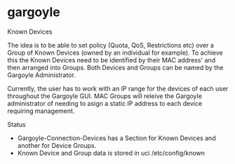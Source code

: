 # gargoyle
Known Devices

The idea is to be able to set policy (Quota, QoS, Restrictions etc) over a 
Group of Known Devices (owned by an individual for example). To achieve this 
the Known Devices need to be identified by their MAC address' and then arranged
into Groups. Both Devices and Groups can be named by the Gargoyle Administrator.

Currently, the user has to work with an IP range for the devices of each user throughout 
the Gargoyle GUI. MAC Groups will releive the Gargoyle administrator of needing to asign 
a static IP address to each device requiring management.

Status
- Gargoyle-Connection-Devices has a Section for Known Devices and another for Device Groups.
- Known Device and Group data is stored in uci /etc/config/known
